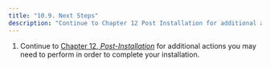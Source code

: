 ```yaml
---
title: "10.9. Next Steps"
description: "Continue to Chapter 12 Post Installation for additional actions you may need to perform in order to complete your installation..."
---
```


1.  Continue to [Chapter 12, *Post-Installation*](post_installation "Chapter 12. Post-Installation") for additional actions you may need to perform in order to complete your installation.